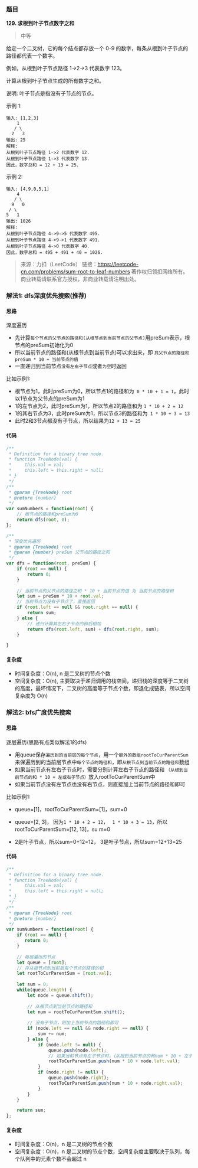 ### 题目
**129. 求根到叶子节点数字之和**

>中等

给定一个二叉树，它的每个结点都存放一个 0-9 的数字，每条从根到叶子节点的路径都代表一个数字。

例如，从根到叶子节点路径 1->2->3 代表数字 123。

计算从根到叶子节点生成的所有数字之和。

说明: 叶子节点是指没有子节点的节点。

示例 1:
```
输入: [1,2,3]
    1
   / \
  2   3
输出: 25
解释:
从根到叶子节点路径 1->2 代表数字 12.
从根到叶子节点路径 1->3 代表数字 13.
因此，数字总和 = 12 + 13 = 25.
```
示例 2:
```
输入: [4,9,0,5,1]
    4
   / \
  9   0
 / \
5   1
输出: 1026
解释:
从根到叶子节点路径 4->9->5 代表数字 495.
从根到叶子节点路径 4->9->1 代表数字 491.
从根到叶子节点路径 4->0 代表数字 40.
因此，数字总和 = 495 + 491 + 40 = 1026.
```

>来源：力扣（LeetCode）
链接：https://leetcode-cn.com/problems/sum-root-to-leaf-numbers
著作权归领扣网络所有。商业转载请联系官方授权，非商业转载请注明出处。

### 解法1: dfs深度优先搜索(推荐)
#### 思路
深度遍历

* 先计算`每个节点的父节点的路径和(从根节点到当前节点的父节点)`用preSum表示，根节点的preSum初始化为0
* 所以当前节点的路径和(从根节点到当前节点)可以求出来，即 `其父节点的路径和preSum * 10 + 当前节点的值`
* 一直递归到当前节点`没有左右子节点`或者`为空`时返回

比如示例1:
* 根节点为1，此时preSum为0，所以节点1的路径和为` 0 * 10 + 1 = 1`，此时以1节点为父节点的preSum为1
* 1的左节点为2，此时preSum为1，所以节点2的路径和为 `1 * 10 + 2 = 12`
* 1的其右节点为3，此时preSum为1，所以节点3的路径和为` 1 * 10 + 3 = 13`
* 此时2和3节点都没有子节点，所以结果为`12 + 13 = 25`

#### 代码
```javascript
/**
 * Definition for a binary tree node.
 * function TreeNode(val) {
 *     this.val = val;
 *     this.left = this.right = null;
 * }
 */
/**
 * @param {TreeNode} root
 * @return {number}
 */
var sumNumbers = function(root) {
    // 根节点的路径和preSum为0
    return dfs(root, 0);
};

/**
 * 深度优先遍历
 * @param {TreeNode} root
 * @param {number} preSum 父节点的路径之和
 */
var dfs = function(root, preSum) {
    if (root == null) {
        return 0;
    }
    
    // 当前节点的父节点的路径之和 * 10 + 当前节点的值 为 当前节点的路径和
    let sum = preSum * 10 + root.val;
    // 当前节点为没有子节点了，直接返回
    if (root.left == null && root.right == null) {
        return sum;
    } else {
        // 递归计算其左右子节点的和后相加
        return dfs(root.left, sum) + dfs(root.right, sum);
    }

}
```

#### 复杂度
* 时间复杂度：O(n), n 是二叉树的节点个数
* 空间复杂度：O(n), 主要取决于递归调用的栈空间，递归栈的深度等于二叉树的高度，最坏情况下，二叉树的高度等于节点个数，即退化成链表，所以空间复杂度为 O(n)
  
### 解法2: bfs广度优先搜索

#### 思路
逐层遍历(思路有点类似解法1的dfs)

* 用queue保存`遍历到的当前层的每个节点`，用一个`额外的数组rootToCurParentSum`来保遍历到的当前层节点中`每个节点的路径和`，即`从根节点到当前节点的路径和`数组
* 如果当前节点有左右子节点时，需要分别计算左右子节点的路径和 `（从根到当前节点的和 * 10 + 左或右子节点）`放入rootToCurParentSum中
* 如果当前节点没有左节点也没有右节点，则直接加上当前节点的路径和即可

比如示例1:

* queue=[1]，rootToCurParentSum=[1]，sum=0

* queue=[2, 3]， 因为`1 * 10 + 2 = 12`， ` 1 * 10 + 3 = 13`，所以rootToCurParentSum=[12, 13]，su m=0

* 2是叶子节点，所以sum=0+12=12， 3是叶子节点，所以sum=12+13=25

#### 代码

```javascript
/**
 * Definition for a binary tree node.
 * function TreeNode(val) {
 *     this.val = val;
 *     this.left = this.right = null;
 * }
 */
/**
 * @param {TreeNode} root
 * @return {number}
 */
var sumNumbers = function(root) {
    if (root == null) {
       return 0;
    }
    
    // 每层遍历的节点
    let queue = [root];
    // 存从根节点到当前层每个节点的路径的和
    let rootToCurParentSum = [root.val]; 
   
    let sum = 0;
    while(queue.length) {
        let node = queue.shift();
        
        // 从根节点到当前节点的路径和
        let num = rootToCurParentSum.shift();
        
        // 没有子节点，则加上当前节点的路径和即可
        if (node.left == null && node.right == null) {
            sum += num;
        } else {
            if (node.left != null) {
                queue.push(node.left);
                // 如果当前节点有左子节点时，（从根到当前节点的和num * 10 + 左子节点） 即为左子节点的路径和
                rootToCurParentSum.push(num * 10 + node.left.val);
            }
            if (node.right != null) {
                queue.push(node.right);
                rootToCurParentSum.push(num * 10 + node.right.val);
            }
        }
    }

    return sum;
};

```
#### 复杂度
* 时间复杂度：O(n)，n 是二叉树的节点个数
* 空间复杂度：O(n)，n 是二叉树的节点个数，空间复杂度主要取决于队列，每个队列中的元素个数不会超过 n
